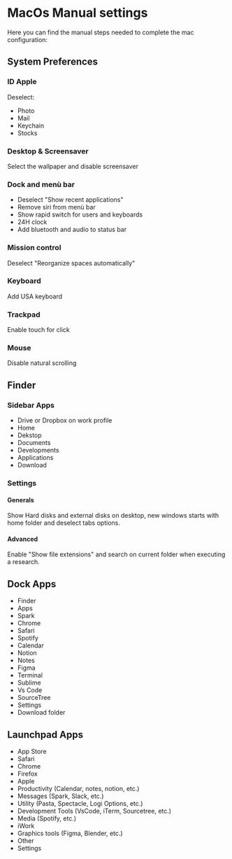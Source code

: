 # MacOs Manual settings

Here you can find the manual steps needed to complete the mac configuration:

## System Preferences

### ID Apple

Deselect: 
- Photo
- Mail
- Keychain
- Stocks
  
### Desktop & Screensaver 

Select the wallpaper and disable screensaver

### Dock and menù bar 

- Deselect "Show recent applications"
- Remove siri from menù bar
- Show rapid switch for users and keyboards
- 24H clock
- Add bluetooth and audio to status bar

### Mission control

Deselect "Reorganize spaces automatically"

### Keyboard

Add USA keyboard

### Trackpad

Enable touch for click

### Mouse

Disable natural scrolling

## Finder

### Sidebar Apps

- Drive or Dropbox on work profile
- Home
- Dekstop
- Documents
- Developments
- Applications
- Download 

### Settings

#### Generals

Show Hard disks and external disks on desktop, new windows starts with home folder and deselect tabs options.

#### Advanced

Enable "Show file extensions" and search on current folder when executing a research.

## Dock Apps

- Finder
- Apps
- Spark
- Chrome
- Safari
- Spotify
- Calendar
- Notion
- Notes
- Figma
- Terminal
- Sublime
- Vs Code
- SourceTree
- Settings
- Download folder

## Launchpad Apps

- App Store
- Safari
- Chrome
- Firefox
- Apple
- Productivity (Calendar, notes, notion, etc.)
- Messages (Spark, Slack, etc.)
- Utility (Pasta, Spectacle, Logi Options, etc.)
- Development Tools (VsCode, iTerm, Sourcetree, etc.)
- Media (Spotify, etc.)
- iWork
- Graphics tools (Figma, Blender, etc.)
- Other
- Settings



